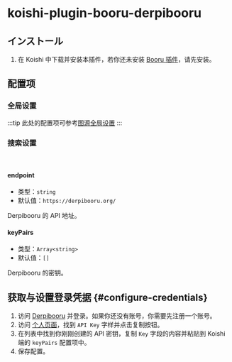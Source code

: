 # koishi-plugin-booru-derpibooru

## インストール

1. 在 Koishi 中下载并安装本插件，若你还未安装 [Booru 插件](../index.md)，请先安装。

## 配置项

### 全局设置

:::tip
此处的配置项可参考[图源全局设置](../config#global-settings)
:::

### 搜索设置

<br>

#### endpoint

- 类型：`string`
- 默认值：`https://derpibooru.org/`

Derpibooru 的 API 地址。

#### keyPairs

- 类型：`Array<string>`
- 默认值：`[]`

Derpibooru 的密钥。

## 获取与设置登录凭据 {#configure-credentials}

1. 访问 [Derpibooru](https://derpibooru.org/) 并登录。如果你还没有账号，你需要先注册一个账号。
2. 访问 [个人页面](https://derpibooru.org/registrations/edit)，找到 `API Key` 字样并点击复制按钮。
3. 在列表中找到你刚刚创建的 API 密钥，复制 `Key` 字段的内容并粘贴到 Koishi 端的 `keyPairs` 配置项中。
4. 保存配置。
